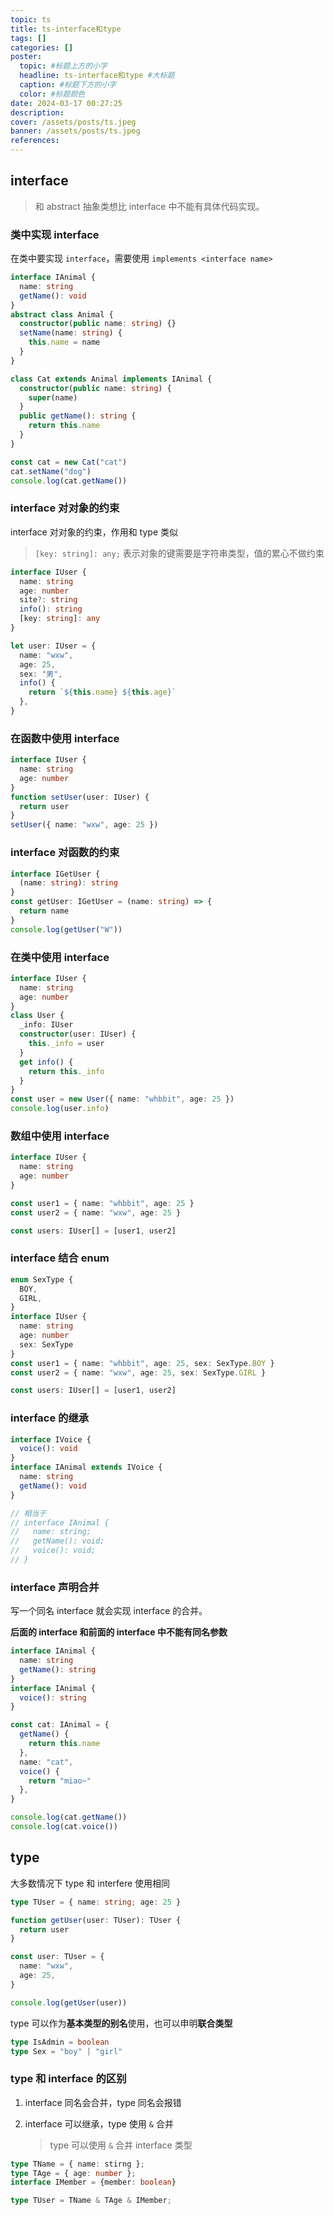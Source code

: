 ```yaml
---
topic: ts
title: ts-interface和type
tags: []
categories: []
poster:
  topic: #标题上方的小字
  headline: ts-interface和type #大标题
  caption: #标题下方的小字
  color: #标题颜色
date: 2024-03-17 00:27:25
description:
cover: /assets/posts/ts.jpeg
banner: /assets/posts/ts.jpeg
references:
---
```


## interface

> 和 abstract 抽象类想比 interface 中不能有具体代码实现。

### 类中实现 interface

在类中要实现 `interface`，需要使用 `implements <interface name>`

```ts
interface IAnimal {
  name: string
  getName(): void
}
abstract class Animal {
  constructor(public name: string) {}
  setName(name: string) {
    this.name = name
  }
}

class Cat extends Animal implements IAnimal {
  constructor(public name: string) {
    super(name)
  }
  public getName(): string {
    return this.name
  }
}

const cat = new Cat("cat")
cat.setName("dog")
console.log(cat.getName())
```

### interface 对对象的约束

interface 对对象的约束，作用和 type 类似

> `[key: string]: any;` 表示对象的键需要是字符串类型，值的累心不做约束

```ts
interface IUser {
  name: string
  age: number
  site?: string
  info(): string
  [key: string]: any
}

let user: IUser = {
  name: "wxw",
  age: 25,
  sex: "男",
  info() {
    return `${this.name} ${this.age}`
  },
}
```

### 在函数中使用 interface

```ts
interface IUser {
  name: string
  age: number
}
function setUser(user: IUser) {
  return user
}
setUser({ name: "wxw", age: 25 })
```

### interface 对函数的约束

```ts
interface IGetUser {
  (name: string): string
}
const getUser: IGetUser = (name: string) => {
  return name
}
console.log(getUser("W"))
```

### 在类中使用 interface

```ts
interface IUser {
  name: string
  age: number
}
class User {
  _info: IUser
  constructor(user: IUser) {
    this._info = user
  }
  get info() {
    return this._info
  }
}
const user = new User({ name: "whbbit", age: 25 })
console.log(user.info)
```

### 数组中使用 interface

```ts
interface IUser {
  name: string
  age: number
}

const user1 = { name: "whbbit", age: 25 }
const user2 = { name: "wxw", age: 25 }

const users: IUser[] = [user1, user2]
```

### interface 结合 enum

```ts
enum SexType {
  BOY,
  GIRL,
}
interface IUser {
  name: string
  age: number
  sex: SexType
}
const user1 = { name: "whbbit", age: 25, sex: SexType.BOY }
const user2 = { name: "wxw", age: 25, sex: SexType.GIRL }

const users: IUser[] = [user1, user2]
```

### interface 的继承

```ts
interface IVoice {
  voice(): void
}
interface IAnimal extends IVoice {
  name: string
  getName(): void
}

// 相当于
// interface IAnimal {
//   name: string;
//   getName(): void;
//   voice(): void;
// }
```

### interface 声明合并

写一个同名 interface 就会实现 interface 的合并。

**后面的 interface 和前面的 interface 中不能有同名参数**

```ts
interface IAnimal {
  name: string
  getName(): string
}
interface IAnimal {
  voice(): string
}

const cat: IAnimal = {
  getName() {
    return this.name
  },
  name: "cat",
  voice() {
    return "miao~"
  },
}

console.log(cat.getName())
console.log(cat.voice())
```

## type

大多数情况下 type 和 interfere 使用相同

```ts
type TUser = { name: string; age: 25 }

function getUser(user: TUser): TUser {
  return user
}

const user: TUser = {
  name: "wxw",
  age: 25,
}

console.log(getUser(user))
```

type 可以作为**基本类型的别名**使用，也可以申明**联合类型**

```ts
type IsAdmin = boolean
type Sex = "boy" | "girl"
```

### type 和 interface 的区别

1. interface 同名会合并，type 同名会报错
2. interface 可以继承，type 使用 `&` 合并

   > type 可以使用 `&` 合并 interface 类型

```ts
type TName = { name: stirng };
type TAge = { age: number };
interface IMember = {member: boolean}

type TUser = TName & TAge & IMember;
```
